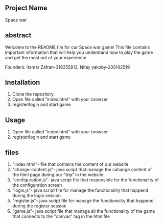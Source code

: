 ## Project Name
Space war

## abstract
Welcome to the README file for our Space war game! This file contains important information that will help you understand how to play the game and get the most out of your experience.

Founders:
Itamar Zafran-318355812, Nitay yakoby-206102519


## Installation

1. Clone the repository.
2. Open file called "index.html" with your browser
3. register/login and start game

## Usage
1. Open file called "index.html" with your browser
2. register/login and start game

## files
1. "index.html"- file that contains the content of our website
2. "change-content.js"- java script that manage the cahange content of the html page during our "trip" in the website
3. "configuration.js"- java script file that responsible for the functionality of the configuration screen
4. "login.js"- java script file for manage the functionality that happend during the login session
5. "register.js"- java script file for manage the functionality that happend during the register session
6. "game.js"- java script file that manage all the functionality of the game that connects to the "canvas" tag in the html file
